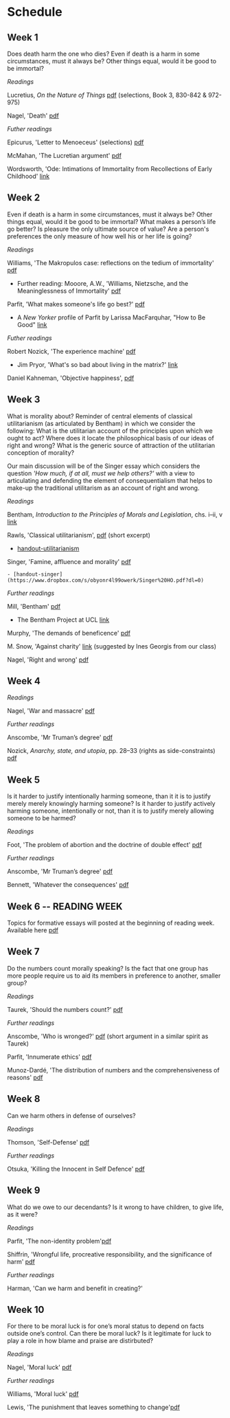 # Schedule


## Week 1

Does death harm the one who dies? Even if death is a harm in some circumstances, must it always be? Other things equal, would it be good to be immortal?

*Readings*

Lucretius, *On the Nature of Things* [pdf](https://www.dropbox.com/s/220199d8zq309xs/Lucretius_Death.pdf?dl=0) (selections, Book 3, 830-842 & 972-975)

Nagel, 'Death' [pdf](https://www.dropbox.com/s/35etu00rvp50bd0/Nagel_Death.pdf?dl=0)

<!-- [handout-DEATH](coming soon) -->


*Futher readings*

Epicurus, 'Letter to Menoeceus' (selections) [pdf](https://www.dropbox.com/s/6nnd6n30aac11na/Letter%20to%20Menoeceus.pdf?dl=0)

McMahan, 'The Lucretian argument' [pdf](https://www.dropbox.com/s/dvuaxeh151f1hl0/Lucretian_Argument%20copy.pdf?dl=0)

Wordsworth, 'Ode: Intimations of Immortality from Recollections of Early Childhood' [link](https://www.poetryfoundation.org/poems/45536/ode-intimations-of-immortality-from-recollections-of-early-childhood)


## Week 2

Even if death is a harm in some circumstances, must it always be? Other things equal, would it be good to be immortal? What makes a person’s life go better? Is pleasure the only ultimate source of value? Are a person's preferences the only measure of how well his or her life is going?

*Readings*

Williams, 'The Makropulos case: reflections on the tedium of immortality' [pdf](https://www.dropbox.com/s/82d5pske01rrpup/Williams-Immortality.pdf?dl=0)

<!-- handout on immortality, boredom  -->

  - Further reading: Mooore, A.W., 'Williams, Nietzsche, and the Meaninglessness of Immortality' [pdf](https://www.dropbox.com/s/35iek3v3f0bffv9/aw-moore-immortality.pdf?dl=0)

Parfit, 'What makes someone's life go best?' [pdf](https://www.dropbox.com/s/dkjysrvuvzei7ld/parfit_life_going_best.pdf?dl=0)

<!-- [handout-WELLBEING](coming soon) -->
  
  - A *New Yorker* profile of Parfit by Larissa MacFarquhar, "How to Be Good" [link](http://www.newyorker.com/magazine/2011/09/05/how-to-be-good)


*Futher readings*

Robert Nozick, 'The experience machine' [pdf](https://www.dropbox.com/s/y1e9popbljc58mw/nozick_experience_machine.pdf?dl=0)
  
  - Jim Pryor, 'What's so bad about living in the matrix?' [link](http://www.jimpryor.net/research/papers/matrix/plain.html)

Daniel Kahneman, 'Objective happiness', [pdf](https://www.dropbox.com/s/9punzcp6c2pe186/Kahneman_ObjectiveHappiness.pdf?dl=0)

<!-- Nozick, 'Happiness', [pdf](https://www.dropbox.com/s/3ucjmt4kp91q6ha/nozick_happiness_examined_life.pdf?dl=0)) from *Examined Life: philosophical meditations* -->

<!-- Obituaries of Derek Parfit from [Guardian](https://www.theguardian.com/world/2017/jan/12/derek-parfit-obituary),[New York Times](https://www.nytimes.com/2017/01/04/world/derek-parfit-philosopher-who-explored-identity-and-moral-choice-dies-at-74.html) & [Vox](http://www.vox.com/science-and-health/2017/1/3/14148208/derek-parfit-rip-obit) -->


## Week 3

What is morality about? Reminder of central elements of classical utilitarianism (as articulated by Bentham) in which we consider the following: What is the utilitarian account of the principles upon which we ought to act? Where does it locate the philosophical basis of our ideas of right and wrong? What is the generic source of attraction of the utilitarian conception of morality? 

Our main discussion will be of the Singer essay which considers the question *'How much, if at all, must we help others?'* with a view to articulating and defending the element of consequentialism that helps to make-up the traditional utilitarism as an account of right and wrong.

*Readings*

Bentham, *Introduction to the Principles of Morals and Legislation*, chs. i–ii, v [link](https://www.utilitarianism.com/jeremy-bentham/index.html)

Rawls, 'Classical utilitarianism', [pdf](https://www.dropbox.com/s/tp22sfm0cpe10sx/rawls_classical_utilitarianism.pdf?dl=0) (short excerpt)

  - [handout-utilitarianism](https://www.dropbox.com/s/2z47i4d0xoz5br4/UtilitarianismHO-2019.pdf?dl=0)

Singer, 'Famine, affluence and morality' [pdf](https://www.dropbox.com/s/di7mlljznyibsyz/Singer_Famine_Affluence_Morality%20copy.pdf?dl=0)

    - [handout-singer](https://www.dropbox.com/s/obyonr4l99owerk/Singer%20HO.pdf?dl=0)


*Further readings*

<!-- Bentham attack on the doctrine of universal human rights! Bedau commentary. -->

Mill, 'Bentham' [pdf](https://www.dropbox.com/s/zp74s0dpb5se3f0/Mill%20on%20Bentham.pdf?dl=0)

  - The Bentham Project at UCL [link](https://www.ucl.ac.uk/bentham-project)

Murphy, 'The demands of beneficence' [pdf](https://www.dropbox.com/s/2ghgm2sg095cg6p/Murphy_Demands_Beneficence_Notes%20copy.pdf?dl=0)

<!-- [handout-MURPHY]() -->

M. Snow, 'Against charity' [link](https://www.jacobinmag.com/2015/08/peter-singer-charity-effective-altruism) (suggested by Ines Georgis from our class)

Nagel, 'Right and wrong' [pdf](https://www.dropbox.com/s/bxv4dij20ebl93o/nagel-right-wrong.pdf?dl=0)



<!-- *Further readings* -->

<!-- Cullity, 'Asking too much' [pdf](https://www.dropbox.com/s/p4es08fupn144xw/cullity-asking_too_much.pdf?dl=0) -->

<!-- Hurley, 'Fairness and beneficience' [pdf](https://www.dropbox.com/s/egndz925lsg80vr/hurley-fairness-beneficence.pdf?dl=0) -->




## Week 4

*Readings*

Nagel, 'War and massacre' [pdf](https://www.dropbox.com/s/nytpwlbk5xe611w/Nagel.War%20and%20Massacre-1.pdf?dl=0)


*Further readings*

Anscombe, 'Mr Truman’s degree' [pdf](https://www.dropbox.com/s/0fn471tm1a01tzx/anscombe-truman.pdf?dl=0)

Nozick, *Anarchy, state, and utopia*, pp. 28–33 (rights as side-constraints) [pdf](https://www.dropbox.com/s/nqhi1c9owcvb2zj/Nozick_Anarchy%2C_State%2C_and_Utopia%28.pdf?dl=0)


<!-- nature and value of rights [pdf](https://www.dropbox.com/s/audhzfpcitkmntq/FeinbergTheNatureandValueofRights.pdf?dl=0) 


<!-- Bentham, nonsense upon stilts, [pdf](https://www.dropbox.com/s/k05x50wuyc0uom3/bentham-Nonsense-upon-Stilts.pdf?dl=0)  in Bentham. Rights, Representation, and Reform : Nonsense upon Stilts and Other Writings on the French Revolution /. Oxford :: Oxford University Press. -->


<!-- Nagel, 'The value of inviolability'
Kamm, 'Moral status' -->



## Week 5

Is it harder to justify intentionally harming someone, than it it is to justify merely merely knowingly harming someone? Is it harder to justify actively harming someone, intentionally or not, than it is to justify merely allowing someone to be harmed? 

*Readings*

Foot, 'The problem of abortion and the doctrine of double effect' [pdf](https://www.dropbox.com/s/30gogqhbnslx5nq/foot-dde-chapter-2.pdf?dl=0)

<!-- 
- [foot-handout](https://www.dropbox.com/s/4ohgoroiulq2ch6/private-killing-ho.pdf?dl=0) -->


*Further readings*

Anscombe, 'Mr Truman’s degree' [pdf](https://www.dropbox.com/s/0fn471tm1a01tzx/anscombe-truman.pdf?dl=0)

Bennett, 'Whatever the consequences' [pdf](https://www.dropbox.com/s/sp4s5zjy1ajqto9/Bennett_Whatever_Consequences.pdf?dl=0)

<!-- Thomson, 'The trolley problem' [pdf](https://www.dropbox.com/s/rob2t57djv60u0m/Thomson_Trolly_Problem%20copy.pdf?dl=0)

<!-- [handout-TROLLEY](coming soon) -->



<!-- 
*Related topics*

For discussion in consideration of the permissibility of suicide, euthanasia & abortion: if a person wishes to die, is it permissible to help to bring this about? Does it matter whether this is done by withdrawing life support or providing the means of death?

- Euthanasia
Thomson, 'Physician assisted suicide: two moral arguments' [pdf](https://www.dropbox.com/s/pfxcgq8mkp2u5cy/thomson-two-arguments.pdf?dl=0)

- Abortion
<!-- Tooley, aborition, infanticide / THOMSON handout

Suicide
-->

<!-- Rawls, 'Two concepts of rules' [pdf](https://www.dropbox.com/s/6ky9gjqfon7juy7/rawls-two-concepts.pdf?dl=0)

<!-- handout rawls --> 


## Week 6 -- READING WEEK

Topics for formative essays will posted at the beginning of reading week. Available here [pdf](https://www.dropbox.com/s/ovmi64olop1tdol/ethics_essay_topics_2019.pdf?dl=0)


## Week 7

Do the numbers count morally speaking? Is the fact that one group has more people require us to aid its members in preference to another, smaller group?


*Readings*

Taurek, 'Should the numbers count?' [pdf](https://www.dropbox.com/s/v0x7pzztr9qeaqj/Taurek_Should%20the%20Numbers%20Count.pdf?dl=0)

<!-- 
- [handout-taurek](https://www.dropbox.com/s/sgzsy4wpc2haddf/taurek_ho.pdf?dl=0) -->


*Further readings*

Anscombe, 'Who is wronged?' [pdf](https://www.dropbox.com/s/13eq0t2m3580uph/Anscombe_Who_is_Wronged%20copy.pdf?dl=0) (short argument in a similar spirit as Taurek)

Parfit, 'Innumerate ethics' [pdf](https://www.dropbox.com/s/1tye8cv99jlbnyb/Parfit_Innumerate_Ethics%20copy.pdf?dl=0)

Munoz-Dardé, 'The distribution of numbers and the comprehensiveness of reasons' [pdf](https://www.dropbox.com/s/wonq98vxjlfxkyj/PASDistributionNumbers.pdf?dl=0)

<!-- Kamm, 'Equal treatment and equal chances' I NEED TO INCLUDE THE RAWLS BIT ON AGGREGATION AND SEPARATENESS OF PERSONS BEFORE GETTING INTO TAUREK!!! OR ELSE I NEED TO PUT TAUREK AFTER FOOT SO THE TRANSITION IS TO DO WITH QUESTIONING HER OFF HAND REMARK ABOUT BETTER TO SAVE MORE-->


## Week 8

Can we harm others in defense of ourselves?

*Readings*

Thomson, 'Self-Defense' [pdf](https://www.dropbox.com/s/rro74f4e2c8j461/Thomson_SelfDefense%20copy.pdf?dl=0)

*Further readings*

Otsuka, 'Killing the Innocent in Self Defence' [pdf](https://www.dropbox.com/s/rsbaz1uc4ylprs8/Otsuka_KillingtheInnocentinSelfDefense.pdf?dl=0)



## Week 9

What do we owe to our decendants? Is it wrong to have children, to give life, as it were?

*Readings*

Parfit, 'The non-identity problem'[pdf](https://www.dropbox.com/s/j11onn7dykq72di/Parfit_NonIdentity_Problem%20copy.pdf?dl=0)


Shiffrin, 'Wrongful life, procreative responsibility, and the significance of harm' [pdf](https://www.dropbox.com/s/ffb6b1np6edir0p/wrongful_life_procreative_responsibility_and_the_significance_of_harm.pdf?dl=0)

  <!-- [shiffrin-handout-soon]() -->

*Further readings*

Harman, 'Can we harm and benefit in creating?'

<!-- Arendt, the natality problem -->

<!-- Margalit...is it wrong to forget?  -->


## Week 10 


For there to be moral luck is for one’s moral status to depend on facts outside one’s control. Can there be moral luck?  Is it legitimate for luck to play a role in how blame and praise are distirbuted?

*Readings*

Nagel, 'Moral luck' [pdf](https://www.dropbox.com/s/see6cwupqsnd1za/Nagel-Moral%20Luck.pdf?dl=0)

<!-- 
- [nagel-handout](https://www.dropbox.com/s/untw6tmd26piakq/moralluck-ho.pdf?dl=0) -->

*Further readings*

Williams, 'Moral luck' [pdf](https://www.dropbox.com/s/nspa85zhq6n98qv/Williams_Moral%20Luck.pdf?dl=0)


Lewis, 'The punishment that leaves something to change'[pdf](https://www.dropbox.com/s/jnonk0wjyt0uckt/lewis%20punishment%20copy.pdf?dl=0)
<!-- 
- [lewis-handout](https://www.dropbox.com/s/8hl11nkyg5kebz9/lewis-attempts-lottery.pdf?dl=0) -->


<!-- Strawson, 'Luck swallows everything' [pdf]('https://www.dropbox.com/s/mgcdqpbhbb1z05u/Luck_Swallows_Everything.pdf?dl=0') -->


<!-- OR WEEK 10 AS 

*Readings*

Wolf, 'Moral saints' [pdf](https://www.dropbox.com/s/bgbxja19c553xn2/wolf-moral-saints.pdf?dl=0)

Williams, 'Persons, character and morality' [pdf](https://www.dropbox.com/s/fn56hk1g39g6x5c/williams-persons-character.pdf?dl=0)
<!-- 
- [wolf-handout](https://www.dropbox.com/s/7t7c58imr4n38un/wolf_moralsaints_ho.pdf?dl=0) -->

<!-- *Further readings*

Wolf, 'Morality and partiality' [pdf](https://www.dropbox.com/s/l1603a1jtw5jwqs/wolf_morality_partiality.pdf?dl=0) -->


<!-- railton, https://www.dropbox.com/s/qwj5j3b2yyw21ib/railton_alienation.pdf?dl=0 -->


<!-- Nagel, 'Rignt and wrong', [pdf]() -->

<!-- Egoism and altruism

Is it possible to act for the sake of another’s good or must motivation always bottom out in a purely selfish element? Are a person's desires the source of all her reasons for action? 


*Readings*

Feinberg, 'Psychological egoism' [link](https://upload.disroot.org/r/9_ykrXpd#w2bgBal3mpqJODbbiLJYKLWyfB0Rsw2Fqvh8EtUA76g=)

Butler, 'Upon love of our neighbour', sermon xi [link](https://upload.disroot.org/r/92XE1BrS#eQz2dbq1yb++XU4KqUWxInPeRduqaivPndV9V/wxokI=) -->

<!-- 
- [handout-egosim](https://www.dropbox.com/s/4kksi3kucz8mw5d/handout-egoism.pdf?dl=0)
 -->

<!-- *Futher readings*

Williams, 'Egoism and alrtuism' [pdf](https://www.dropbox.com/s/zgxvc1ovh3olepd/williams_egoism__altruism%20copy%202.pdf?dl=0)

Rachels, 'Ethical egoism' [link](https://www.dropbox.com/s/nkrqeflvs417xhc/Rachels%20Ethical%20Egoism%20copy.pdf?dl=0)

But would be better to frame as about: The humean theory of motivation and the authority of morality -->


<!-- 

The integrity objection to consequentialism -- 
*Readings*

Bernard Williams, 'A Critique of utilitarianism,' §§3-5. [pdf](https://www.dropbox.com/s/rxy25wlyd9ut4ji/A_critique_of_utilitarianism%20copy.pdf?dl=0)

Peter Railton, ‘Alienation, consequentialism and the demands of morality’, [pdf](https://www.dropbox.com/s/qwj5j3b2yyw21ib/railton_alienation.pdf?dl=0) -->

<!-- Examines the place of immediate personal motivations (such as affection for a family member or close friend) in an ultimately impersonal morality. Argues that consequentialism should not, by its own lights, be constantly employed in decisionmaking, but that this does not show that consequentialism is self-defeating. Discusses the various senses in which a moral theory may involve “alienation”.  -->



